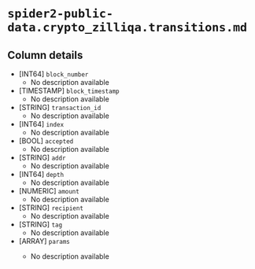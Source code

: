 # `spider2-public-data.crypto_zilliqa.transitions.md`

## Column details

* [INT64]    `block_number`
  - No description available
* [TIMESTAMP]    `block_timestamp`
  - No description available
* [STRING]    `transaction_id`
  - No description available
* [INT64]    `index`
  - No description available
* [BOOL]    `accepted`
  - No description available
* [STRING]    `addr`
  - No description available
* [INT64]    `depth`
  - No description available
* [NUMERIC]    `amount`
  - No description available
* [STRING]    `recipient`
  - No description available
* [STRING]    `tag`
  - No description available
* [ARRAY<STRING>]    `params`
  - No description available

